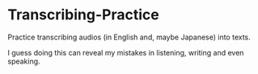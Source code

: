 # Transcribing-Practice

Practice transcribing audios (in English and, maybe Japanese) into texts. 

I guess doing this can reveal my mistakes in listening, writing and even speaking.